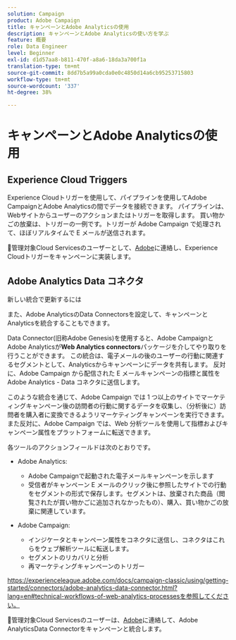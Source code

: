 ```yaml
---
solution: Campaign
product: Adobe Campaign
title: キャンペーンとAdobe Analyticsの使用
description: キャンペーンとAdobe Analyticsの使い方を学ぶ
feature: 概要
role: Data Engineer
level: Beginner
exl-id: d1d57aa8-b811-470f-a8a6-18da3a700f1a
translation-type: tm+mt
source-git-commit: 8dd7b5a99a0cda0e0c4850d14a6cb95253715803
workflow-type: tm+mt
source-wordcount: '337'
ht-degree: 38%

---
```


# キャンペーンとAdobe Analyticsの使用

## Experience Cloud Triggers

Experience Cloudトリガーを使用して、パイプラインを使用してAdobe CampaignとAdobe Analyticsの間でデータを接続できます。 パイプラインは、Webサイトからユーザーのアクションまたはトリガーを取得します。 買い物かごの放棄は、トリガーの一例です。トリガーが Adobe Campaign で処理されて、ほぼリアルタイムで E メールが送信されます。

:speech_balloon:管理対象Cloud Servicesのユーザーとして、[Adobe](../start/support.md#support)に連絡し、Experience Cloudトリガーをキャンペーンに実装します。

## Adobe Analytics Data コネクタ

新しい統合で更新するには

また、Adobe AnalyticsのData Connectorsを設定して、キャンペーンとAnalyticsを統合することもできます。

Data Connector(旧称Adobe Genesis)を使用すると、Adobe CampaignとAdobe Analyticsが&#x200B;**Web Analytics connectors**&#x200B;パッケージを介してやり取りを行うことができます。 この統合は、電子メールの後のユーザーの行動に関連するセグメントとして、Analyticsからキャンペーンにデータを共有します。 反対に、Adobe Campaign から配信された E メールキャンペーンの指標と属性を Adobe Analytics - Data コネクタに送信します。

このような統合を通じて、Adobe Campaign では 1 つ以上のサイトでマーケティングキャンペーン後の訪問者の行動に関するデータを収集し、（分析後に）訪問者を購入者に変換できるようリマーケティングキャンペーンを実行できます。また反対に、Adobe Campaign では、Web 分析ツールを使用して指標およびキャンペーン属性をプラットフォームに転送できます。

各ツールのアクションフィールドは次のとおりです。

* Adobe Analytics:

   * Adobe Campaignで起動された電子メールキャンペーンを示します
   * 受信者がキャンペーン E メールのクリック後に参照したサイトでの行動をセグメントの形式で保存します。セグメントは、放棄された商品（閲覧されたが買い物かごに追加されなかったもの）、購入、買い物かごの放棄に関連しています。

* Adobe Campaign:

   * インジケータとキャンペーン属性をコネクタに送信し、コネクタはこれらをウェブ解析ツールに転送します。
   * セグメントのリカバリと分析
   * 再マーケティングキャンペーンのトリガー

https://experienceleague.adobe.com/docs/campaign-classic/using/getting-started/connectors/adobe-analytics-data-connector.html?lang=en#technical-workflows-of-web-analytics-processesを参照してください。

:speech_balloon:管理対象Cloud Servicesのユーザーは、[Adobe](../start/support.md#support)に連絡して、Adobe AnalyticsData Connectorをキャンペーンと統合します。

